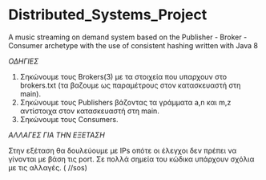 # Distributed_Systems_Project
A music streaming on demand system based on the Publisher - Broker - Consumer archetype with the use of consistent hashing written with Java 8


*ΟΔΗΓΙΕΣ*

1. Σηκώνουμε τους Brokers(3) με τα στοιχεία που υπαρχουν στο brokers.txt 
(τα βαζουμε ως παραμέτρους στον κατασκευαστή στη main).
2. Σηκώνουμε τους Publishers βάζοντας τα γράμματα a,n και m,z αντίστοιχα στον κατασκευαστή στη main.
3. Σηκώνουμε τους Consumers.


*ΑΛΛΑΓΕΣ ΓΙΑ ΤΗΝ ΕΞΕΤΑΣΗ*

Στην εξέταση θα δουλεύουμε με IPs οπότε οι έλεγχοι δεν πρέπει να γίνονται με βάση τις port.
Σε πολλά σημεία του κώδικα υπάρχουν σχόλια με τις αλλαγές. ( //sos)
